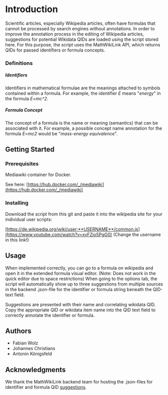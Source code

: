 # Introduction

Scientific articles, especially Wikipedia articles, often have formulas that cannot be processed by search engines without annotations. In order to improve the annotation process in the editing of Wikipedia articles, suggestions for potential Wikidata QIDs are loaded using the script stored here. For this purpose, the script uses the MathWikiLink API, which returns QIDs for passed identifiers or formula concepts.

### Definitions

##### Identifiers
Identifiers in mathematical formulae are the meanings attached to symbols contained within a formula. For example, the identifier *E* means "*energy*" in the formula *E=mc^2*.

##### Formula Concept
The concept of a formula is the name or meaning (semantics) that can be associated with it. 
For example, a possible concept name annotation for the formula *E=mc2* would be "*mass-energy equivalence*".


## Getting Started

### Prerequisites

Mediawiki container for Docker. 

See here:
[https://hub.docker.com/_/mediawiki](https://hub.docker.com/_/mediawiki)


### Installing

Download the script from this git and paste it into the wikipedia site for your individual user scripts:

[https://de.wikipedia.org/wiki/user:**USERNAME**/common.js](https://www.youtube.com/watch?v=xvFZjo5PgG0)
(Change the username in this link!)

## Usage

When implemented correctly, you can go to a formula on wikipedia and open it in the extended formula visual editor. (Note: Does not work in the quick editor due to space restrictions)
When going to the options tab, the script will automatically show up to three suggestions from multiple sources in the backend .json-file for the identifier or formula string beneath the QID-text field. 

<!-------- ToDo: SCREENSHOT or GIF of showcase --------->

Suggestions are presented with their name and correlating wikidata QID. Copy the appropriate QID or wikidata item name into the QID text field to correctly annotate the identifier or formula.

## Authors

* Fabian Wolz
* Johannes Christians
* Antonin Königsfeld

## Acknowledgments

We thank the MathWikiLink backend team for hosting the .json-files for identifier and formula QID [suggestions](https://github.com/gipplab/MathWikiLink/tree/master/dataset).
